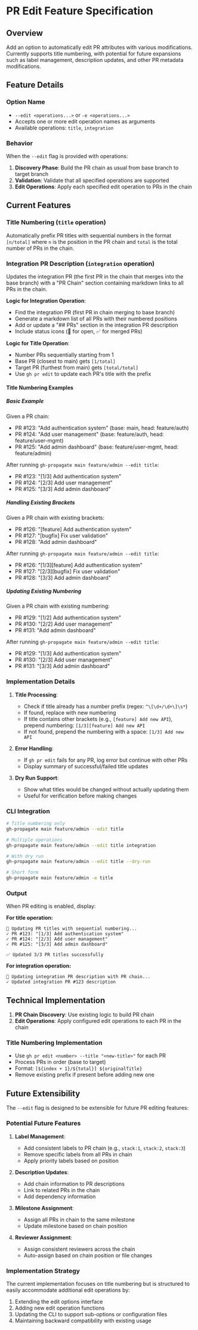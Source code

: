 # PR Edit Feature Specification

## Overview

Add an option to automatically edit PR attributes with various modifications. Currently supports title numbering, with potential for future expansions such as label management, description updates, and other PR metadata modifications.

## Feature Details

### Option Name

- `--edit <operations...>` or `-e <operations...>`
- Accepts one or more edit operation names as arguments
- Available operations: `title`, `integration`

### Behavior

When the `--edit` flag is provided with operations:

1. **Discovery Phase**: Build the PR chain as usual from base branch to target branch
2. **Validation**: Validate that all specified operations are supported
3. **Edit Operations**: Apply each specified edit operation to PRs in the chain

## Current Features

### Title Numbering (`title` operation)

Automatically prefix PR titles with sequential numbers in the format `[n/total]` where `n` is the position in the PR chain and `total` is the total number of PRs in the chain.

### Integration PR Description (`integration` operation)

Updates the integration PR (the first PR in the chain that merges into the base branch) with a "PR Chain" section containing markdown links to all PRs in the chain.

**Logic for Integration Operation**:

- Find the integration PR (first PR in chain merging to base branch)
- Generate a markdown list of all PRs with their numbered positions
- Add or update a "## PRs" section in the integration PR description
- Include status icons (🔄 for open, ✅ for merged PRs)

**Logic for Title Operation**:

- Number PRs sequentially starting from 1
- Base PR (closest to main) gets `[1/total]`
- Target PR (furthest from main) gets `[total/total]`
- Use `gh pr edit` to update each PR's title with the prefix

#### Title Numbering Examples

##### Basic Example

Given a PR chain:

- PR #123: "Add authentication system" (base: main, head: feature/auth)
- PR #124: "Add user management" (base: feature/auth, head: feature/user-mgmt)
- PR #125: "Add admin dashboard" (base: feature/user-mgmt, head: feature/admin)

After running `gh-propagate main feature/admin --edit title`:

- PR #123: "[1/3] Add authentication system"
- PR #124: "[2/3] Add user management"
- PR #125: "[3/3] Add admin dashboard"

##### Handling Existing Brackets

Given a PR chain with existing brackets:

- PR #126: "[feature] Add authentication system"
- PR #127: "[bugfix] Fix user validation"
- PR #128: "Add admin dashboard"

After running `gh-propagate main feature/admin --edit title`:

- PR #126: "[1/3][feature] Add authentication system"
- PR #127: "[2/3][bugfix] Fix user validation"
- PR #128: "[3/3] Add admin dashboard"

##### Updating Existing Numbering

Given a PR chain with existing numbering:

- PR #129: "[1/2] Add authentication system"
- PR #130: "[2/2] Add user management"
- PR #131: "Add admin dashboard"

After running `gh-propagate main feature/admin --edit title`:

- PR #129: "[1/3] Add authentication system"
- PR #130: "[2/3] Add user management"
- PR #131: "[3/3] Add admin dashboard"

### Implementation Details

1. **Title Processing**:
    - Check if title already has a number prefix (regex: `^\[\d+/\d+\]\s*`)
    - If found, replace with new numbering
    - If title contains other brackets (e.g., `[feature] Add new API`), prepend numbering: `[1/3][feature] Add new API`
    - If not found, prepend the numbering with a space: `[1/3] Add new API`

2. **Error Handling**:
    - If `gh pr edit` fails for any PR, log error but continue with other PRs
    - Display summary of successful/failed title updates

3. **Dry Run Support**:
    - Show what titles would be changed without actually updating them
    - Useful for verification before making changes

### CLI Integration

```bash
# Title numbering only
gh-propagate main feature/admin --edit title

# Multiple operations
gh-propagate main feature/admin --edit title integration

# With dry run
gh-propagate main feature/admin --edit title --dry-run

# Short form
gh-propagate main feature/admin -e title
```

### Output

When PR editing is enabled, display:

**For title operation:**

```
🔢 Updating PR titles with sequential numbering...
✓ PR #123: "[1/3] Add authentication system"
✓ PR #124: "[2/3] Add user management"
✓ PR #125: "[3/3] Add admin dashboard"

✅ Updated 3/3 PR titles successfully
```

**For integration operation:**

```
📝 Updating integration PR description with PR chain...
✓ Updated integration PR #123 description
```

## Technical Implementation

1. **PR Chain Discovery**: Use existing logic to build PR chain
2. **Edit Operations**: Apply configured edit operations to each PR in the chain

### Title Numbering Implementation

- Use `gh pr edit <number> --title "<new-title>"` for each PR
- Process PRs in order (base to target)
- Format: `[${index + 1}/${total}] ${originalTitle}`
- Remove existing prefix if present before adding new one

## Future Extensibility

The `--edit` flag is designed to be extensible for future PR editing features:

### Potential Future Features

1. **Label Management**:
    - Add consistent labels to PR chain (e.g., `stack:1`, `stack:2`, `stack:3`)
    - Remove specific labels from all PRs in chain
    - Apply priority labels based on position

2. **Description Updates**:
    - Add chain information to PR descriptions
    - Link to related PRs in the chain
    - Add dependency information

3. **Milestone Assignment**:
    - Assign all PRs in chain to the same milestone
    - Update milestone based on chain position

4. **Reviewer Assignment**:
    - Assign consistent reviewers across the chain
    - Auto-assign based on chain position or file changes

### Implementation Strategy

The current implementation focuses on title numbering but is structured to easily accommodate additional edit operations by:

1. Extending the edit options interface
2. Adding new edit operation functions
3. Updating the CLI to support sub-options or configuration files
4. Maintaining backward compatibility with existing usage
